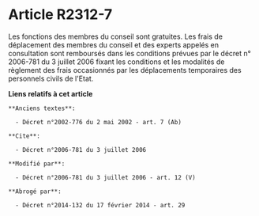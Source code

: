 # Article R2312-7

Les fonctions des membres du conseil sont gratuites. Les frais de déplacement des membres du conseil et des experts appelés
en consultation sont remboursés dans les conditions prévues par le décret n° 2006-781 du 3 juillet 2006 fixant les conditions
et les modalités de règlement des frais occasionnés par les déplacements temporaires des personnels civils de l'Etat.

**Liens relatifs à cet article**

	**Anciens textes**:

	  - Décret n°2002-776 du 2 mai 2002 - art. 7 (Ab)

	**Cite**:

	  - Décret n°2006-781 du 3 juillet 2006

	**Modifié par**:

	  - Décret n°2006-781 du 3 juillet 2006 - art. 12 (V)

	**Abrogé par**:

	  - Décret n°2014-132 du 17 février 2014 - art. 29
